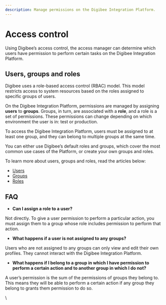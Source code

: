 ```yaml
---
description: Manage permissions on the Digibee Integration Platform.
---
```


# Access control

Using Digibee’s access control, the access manager can determine which users have permission to perform certain tasks on the Digibee Integration Platform.

## Users, groups and roles

Digibee uses a role-based access control (RBAC) model. This model restricts access to system resources based on the roles assigned to specific groups of users.

On the Digibee Integration Platform, permissions are managed by assigning **users** to **groups**. Groups, in turn, are associated with a **role**, and a role is a set of permissions. These permissions can change depending on which environment the user is in: test or production.

To access the Digibee Integration Platform, users must be assigned to at least one group, and they can belong to multiple groups at the same time.

You can either use Digibee’s default roles and groups, which cover the most common use cases of the Platform, or create your own groups and roles.

To learn more about users, groups and roles, read the articles below:

* [Users](broken-reference)
* [Groups](access-control-groups.md)
* [Roles](access-control-roles.md)

## FAQ

* **Can I assign a role to a user?**

Not directly. To give a user permission to perform a particular action, you must assign them to a group whose role includes permission to perform that action.

* **What happens if a user is not assigned to any groups?**

Users who are not assigned to any groups can only view and edit their own profiles. They cannot interact with the Digibee Integration Platform.

* **What happens if I belong to a group in which I have permission to perform a certain action and to another group in which I do not?**

A user’s permission is the sum of the permissions of groups they belong to. This means they will be able to perform a certain action if any group they belong to grants them permission to do so.

\
